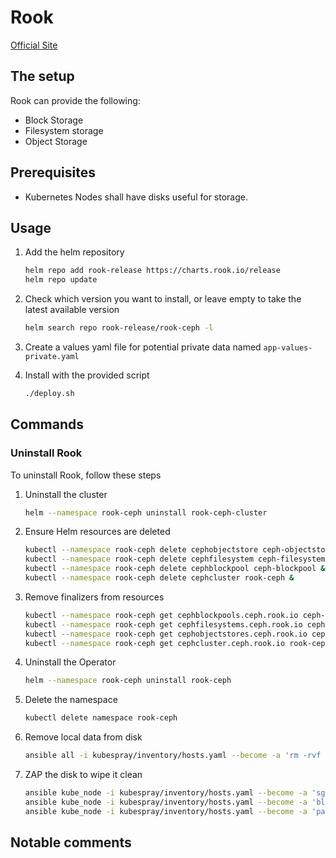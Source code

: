 # Rook

[Official Site](https://github.com/rook/rook)

## The setup

Rook can provide the following:

- Block Storage
- Filesystem storage
- Object Storage

## Prerequisites

- Kubernetes Nodes shall have disks useful for storage.

## Usage

1. Add the helm repository

    ```bash
    helm repo add rook-release https://charts.rook.io/release
    helm repo update
    ```

2. Check which version you want to install, or leave empty to take the latest available version

    ```bash
    helm search repo rook-release/rook-ceph -l
    ```

3. Create a values yaml file for potential private data named `app-values-private.yaml`

4. Install with the provided script

    ```bash
    ./deploy.sh
    ```

## Commands

### Uninstall Rook

To uninstall Rook, follow these steps

1. Uninstall the cluster

    ```bash
    helm --namespace rook-ceph uninstall rook-ceph-cluster
    ```

2. Ensure Helm resources are deleted

    ```bash
    kubectl --namespace rook-ceph delete cephobjectstore ceph-objectstore &
    kubectl --namespace rook-ceph delete cephfilesystem ceph-filesystem &
    kubectl --namespace rook-ceph delete cephblockpool ceph-blockpool &
    kubectl --namespace rook-ceph delete cephcluster rook-ceph &
    ```

3. Remove finalizers from resources

    ```bash
    kubectl --namespace rook-ceph get cephblockpools.ceph.rook.io ceph-blockpool -o json | jq '.metadata.finalizers = null' | kubectl apply -f -
    kubectl --namespace rook-ceph get cephfilesystems.ceph.rook.io ceph-filesystem -o json | jq '.metadata.finalizers = null' | kubectl apply -f -
    kubectl --namespace rook-ceph get cephobjectstores.ceph.rook.io ceph-objectstore -o json | jq '.metadata.finalizers = null' | kubectl apply -f -
    kubectl --namespace rook-ceph get cephcluster.ceph.rook.io rook-ceph -o json | jq '.metadata.finalizers = null' | kubectl apply -f -
    ```

4. Uninstall the Operator

    ```bash
    helm --namespace rook-ceph uninstall rook-ceph
    ```

5. Delete the namespace

    ```bash
    kubectl delete namespace rook-ceph
    ```

6. Remove local data from disk

    ```bash
    ansible all -i kubespray/inventory/hosts.yaml --become -a 'rm -rvf /var/lib/rook'
    ```

7. ZAP the disk to wipe it clean

    ```bash
    ansible kube_node -i kubespray/inventory/hosts.yaml --become -a 'sgdisk --zap-all /dev/sdb'
    ansible kube_node -i kubespray/inventory/hosts.yaml --become -a 'blkdiscard /dev/sdb'
    ansible kube_node -i kubespray/inventory/hosts.yaml --become -a 'partprobe /dev/sdb'
    ```

## Notable comments
